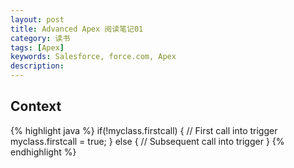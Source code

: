 ```yaml
---
layout: post
title: Advanced Apex 阅读笔记01
category: 读书
tags: [Apex] 
keywords: Salesforce, force.com, Apex
description: 
---
```

## Context


{% highlight java %}
if(!myclass.firstcall)
{
        // First call into trigger
        myclass.firstcall = true;
}
else
{
        // Subsequent call into trigger
}
{% endhighlight %}






